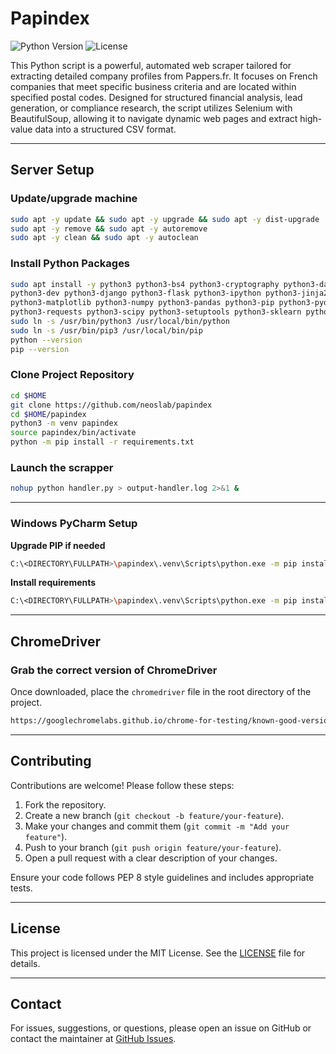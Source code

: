 # Papindex

![Python Version](https://img.shields.io/badge/python-3.12%2B-blue)
![License](https://img.shields.io/badge/license-MIT-green)

This Python script is a powerful, automated web scraper tailored for extracting detailed company profiles from Pappers.fr. It focuses on French companies that meet specific business criteria and are located within specified postal codes. Designed for structured financial analysis, lead generation, or compliance research, the script utilizes Selenium with BeautifulSoup, allowing it to navigate dynamic web pages and extract high-value data into a structured CSV format.

* * *

## Server Setup

### Update/upgrade machine

```bash
sudo apt -y update && sudo apt -y upgrade && sudo apt -y dist-upgrade
sudo apt -y remove && sudo apt -y autoremove
sudo apt -y clean && sudo apt -y autoclean
```

### Install Python Packages

```bash
sudo apt install -y python3 python3-bs4 python3-cryptography python3-dateutil \
python3-dev python3-django python3-flask python3-ipython python3-jinja2 python3-lxml \
python3-matplotlib python3-numpy python3-pandas python3-pip python3-pyqt5 \
python3-requests python3-scipy python3-setuptools python3-sklearn python3-venv
sudo ln -s /usr/bin/python3 /usr/local/bin/python
sudo ln -s /usr/bin/pip3 /usr/local/bin/pip
python --version
pip --version
```

### Clone Project Repository

```bash
cd $HOME
git clone https://github.com/neoslab/papindex
cd $HOME/papindex
python3 -m venv papindex
source papindex/bin/activate
python -m pip install -r requirements.txt
```

### Launch the scrapper

```bash
nohup python handler.py > output-handler.log 2>&1 &
```

* * *

### Windows PyCharm Setup

**Upgrade PIP if needed**

```bash
C:\<DIRECTORY\FULLPATH>\papindex\.venv\Scripts\python.exe -m pip install --upgrade pip
```

**Install requirements**

```bash
C:\<DIRECTORY\FULLPATH>\papindex\.venv\Scripts\python.exe -m pip install -r C:\<DIRECTORY\FULLPATH>\papindex\requirements.txt
```

* * *

## ChromeDriver

### Grab the correct version of ChromeDriver

Once downloaded, place the `chromedriver` file in the root directory of the project.

```bash
https://googlechromelabs.github.io/chrome-for-testing/known-good-versions-with-downloads.json
```

* * *

## Contributing

Contributions are welcome! Please follow these steps:

1. Fork the repository.
2. Create a new branch (`git checkout -b feature/your-feature`).
3. Make your changes and commit them (`git commit -m "Add your feature"`).
4. Push to your branch (`git push origin feature/your-feature`).
5. Open a pull request with a clear description of your changes.

Ensure your code follows PEP 8 style guidelines and includes appropriate tests.

* * *

## License

This project is licensed under the MIT License. See the [LICENSE](LICENSE) file for details.

* * *

## Contact

For issues, suggestions, or questions, please open an issue on GitHub or contact the maintainer at [GitHub Issues](https://github.com/neoslab/papindex/issues).